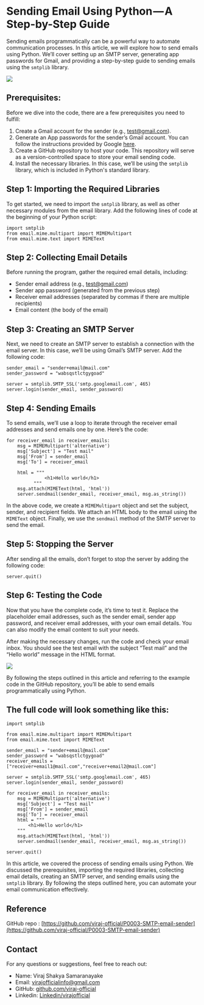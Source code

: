 ﻿
# Sending Email Using Python — A Step-by-Step Guide

Sending emails programmatically can be a powerful way to automate communication processes. In this article, we will explore how to send emails using Python. We’ll cover setting up an SMTP server, generating app passwords for Gmail, and providing a step-by-step guide to sending emails using the `smtplib` library.

![](https://cdn-images-1.medium.com/max/1000/1*HT2MePLoS0pvF-MLtSoO1A.png)

## Prerequisites:

Before we dive into the code, there are a few prerequisites you need to fulfill:

1.  Create a Gmail account for the sender (e.g., [test@gmail.com](mailto:test@mail.com)).
2.  Generate an App passwords for the sender’s Gmail account. You can follow the instructions provided by Google [here](https://myaccount.google.com/apppasswords).
3.  Create a GitHub repository to host your code. This repository will serve as a version-controlled space to store your email sending code.
4.  Install the necessary libraries. In this case, we’ll be using the `smtplib` library, which is included in Python's standard library.

## Step 1: Importing the Required Libraries

To get started, we need to import the `smtplib` library, as well as other necessary modules from the email library. Add the following lines of code at the beginning of your Python script:
```
import smtplib  
from email.mime.multipart import MIMEMultipart  
from email.mime.text import MIMEText
```

## Step 2: Collecting Email Details

Before running the program, gather the required email details, including:

-   Sender email address (e.g., [test@gmail.com](mailto:test@mail.com))
-   Sender app password (generated from the previous step)
-   Receiver email addresses (separated by commas if there are multiple recipients)
-   Email content (the body of the email)

## Step 3: Creating an SMTP Server

Next, we need to create an SMTP server to establish a connection with the email server. In this case, we’ll be using Gmail’s SMTP server. Add the following code:
```
sender_email = "sender+email@mail.com"  
sender_password = "wabsqstlctgygoad"  
  
server = smtplib.SMTP_SSL('smtp.googlemail.com', 465)  
server.login(sender_email, sender_password)
```
## Step 4: Sending Emails

To send emails, we’ll use a loop to iterate through the receiver email addresses and send emails one by one. Here’s the code:
```
for receiver_email in receiver_emails:  
    msg = MIMEMultipart('alternative')  
    msg['Subject'] = "Test mail"  
    msg['From'] = sender_email  
    msg['To'] = receiver_email  
  
    html = """  
              <h1>Hello world</h1>  
          """  
    msg.attach(MIMEText(html, 'html'))  
    server.sendmail(sender_email, receiver_email, msg.as_string())
```
In the above code, we create a `MIMEMultipart` object and set the subject, sender, and recipient fields. We attach an HTML body to the email using the `MIMEText` object. Finally, we use the `sendmail` method of the SMTP server to send the email.

## Step 5: Stopping the Server

After sending all the emails, don’t forget to stop the server by adding the following code:
```
server.quit()
```
## Step 6: Testing the Code

Now that you have the complete code, it’s time to test it. Replace the placeholder email addresses, such as the sender email, sender app password, and receiver email addresses, with your own email details. You can also modify the email content to suit your needs.

After making the necessary changes, run the code and check your email inbox. You should see the test email with the subject “Test mail” and the “Hello world” message in the HTML format.

![](https://cdn-images-1.medium.com/max/1000/1*vseeplnvRh7omOdLKD8Atw.png)

By following the steps outlined in this article and referring to the example code in the GitHub repository, you’ll be able to send emails programmatically using Python.

## The full code will look something like this:
```
import smtplib  
  
from email.mime.multipart import MIMEMultipart  
from email.mime.text import MIMEText  
  
sender_email = "sender+email@mail.com"  
sender_password = "wabsqstlctgygoad"  
receiver_emails = ["receiver+email1@mail.com","receiver+email2@mail.com"]  
  
server = smtplib.SMTP_SSL('smtp.googlemail.com', 465)  
server.login(sender_email, sender_password)  
  
for receiver_email in receiver_emails:  
    msg = MIMEMultipart('alternative')  
    msg['Subject'] = "Test mail"  
    msg['From'] = sender_email  
    msg['To'] = receiver_email  
    html = """  
        <h1>Hello world</h1>  
    """  
    msg.attach(MIMEText(html, 'html'))  
    server.sendmail(sender_email, receiver_email, msg.as_string())  
  
server.quit()
```
In this article, we covered the process of sending emails using Python. We discussed the prerequisites, importing the required libraries, collecting email details, creating an SMTP server, and sending emails using the `smtplib` library. By following the steps outlined here, you can automate your email communication effectively.

## Reference

GitHub repo : [https://github.com/viraj-official/P0003-SMTP-email-sender](https://github.com/viraj-official/P0003-SMTP-email-sender)

## Contact

For any questions or suggestions, feel free to reach out:

-   Name: Viraj Shakya Samaranayake
-   Email: [virajofficialinfo@gmail.com](http://virajofficialinfo@gmail.com/)
-   GitHub: [github.com/viraj-official](https://github.com/viraj-official)
-   Linkedin: [Linkedin/virajofficial](https://www.linkedin.com/in/virajofficial/)

